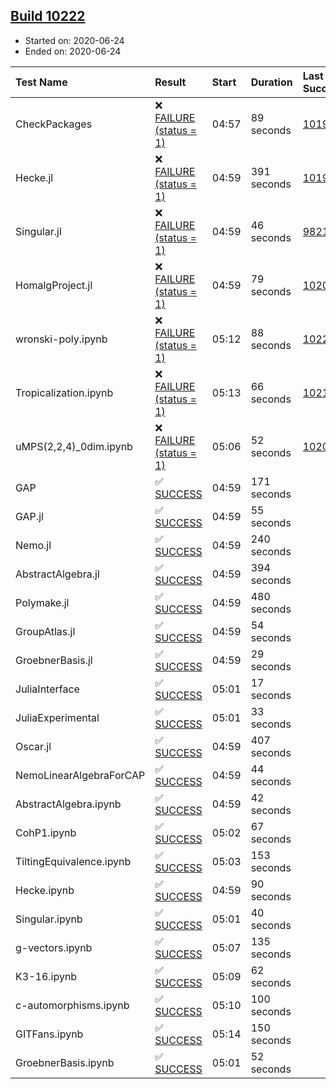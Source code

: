 ## [Build 10222](https://oscarci.mathematik.uni-kl.de/job/oscar/10222/)

* Started on: 2020-06-24
* Ended on: 2020-06-24

| Test Name    | Result | Start | Duration | Last Success | First Failure |
|:-------------|:-------|:------|:---------|:-------------|:--------------|
| CheckPackages | ❌ [FAILURE (status = 1)](https://oscarci.mathematik.uni-kl.de/job/oscar/10222/artifact/logs/build-10222/CheckPackages.log) | 04:57 | 89 seconds | [10197](https://oscarci.mathematik.uni-kl.de/job/oscar/10197/) | [10198](https://oscarci.mathematik.uni-kl.de/job/oscar/10198/) |
| Hecke.jl | ❌ [FAILURE (status = 1)](https://oscarci.mathematik.uni-kl.de/job/oscar/10222/artifact/logs/build-10222/Hecke.jl.log) | 04:59 | 391 seconds | [10197](https://oscarci.mathematik.uni-kl.de/job/oscar/10197/) | [10198](https://oscarci.mathematik.uni-kl.de/job/oscar/10198/) |
| Singular.jl | ❌ [FAILURE (status = 1)](https://oscarci.mathematik.uni-kl.de/job/oscar/10222/artifact/logs/build-10222/Singular.jl.log) | 04:59 | 46 seconds | [9821](https://oscarci.mathematik.uni-kl.de/job/oscar/9821/) | [9822](https://oscarci.mathematik.uni-kl.de/job/oscar/9822/) |
| HomalgProject.jl | ❌ [FAILURE (status = 1)](https://oscarci.mathematik.uni-kl.de/job/oscar/10222/artifact/logs/build-10222/HomalgProject.jl.log) | 04:59 | 79 seconds | [10209](https://oscarci.mathematik.uni-kl.de/job/oscar/10209/) | [10210](https://oscarci.mathematik.uni-kl.de/job/oscar/10210/) |
| wronski-poly.ipynb | ❌ [FAILURE (status = 1)](https://oscarci.mathematik.uni-kl.de/job/oscar/10222/artifact/logs/build-10222/wronski-poly.ipynb.log) | 05:12 | 88 seconds | [10220](https://oscarci.mathematik.uni-kl.de/job/oscar/10220/) | [10221](https://oscarci.mathematik.uni-kl.de/job/oscar/10221/) |
| Tropicalization.ipynb | ❌ [FAILURE (status = 1)](https://oscarci.mathematik.uni-kl.de/job/oscar/10222/artifact/logs/build-10222/Tropicalization.ipynb.log) | 05:13 | 66 seconds | [10217](https://oscarci.mathematik.uni-kl.de/job/oscar/10217/) | [10218](https://oscarci.mathematik.uni-kl.de/job/oscar/10218/) |
| uMPS(2,2,4)_0dim.ipynb | ❌ [FAILURE (status = 1)](https://oscarci.mathematik.uni-kl.de/job/oscar/10222/artifact/logs/build-10222/uMPS-2-2-4-_0dim.ipynb.log) | 05:06 | 52 seconds | [10209](https://oscarci.mathematik.uni-kl.de/job/oscar/10209/) | [10210](https://oscarci.mathematik.uni-kl.de/job/oscar/10210/) |
| GAP | ✅ [SUCCESS](https://oscarci.mathematik.uni-kl.de/job/oscar/10222/artifact/logs/build-10222/GAP.log) | 04:59 | 171 seconds |  |  |
| GAP.jl | ✅ [SUCCESS](https://oscarci.mathematik.uni-kl.de/job/oscar/10222/artifact/logs/build-10222/GAP.jl.log) | 04:59 | 55 seconds |  |  |
| Nemo.jl | ✅ [SUCCESS](https://oscarci.mathematik.uni-kl.de/job/oscar/10222/artifact/logs/build-10222/Nemo.jl.log) | 04:59 | 240 seconds |  |  |
| AbstractAlgebra.jl | ✅ [SUCCESS](https://oscarci.mathematik.uni-kl.de/job/oscar/10222/artifact/logs/build-10222/AbstractAlgebra.jl.log) | 04:59 | 394 seconds |  |  |
| Polymake.jl | ✅ [SUCCESS](https://oscarci.mathematik.uni-kl.de/job/oscar/10222/artifact/logs/build-10222/Polymake.jl.log) | 04:59 | 480 seconds |  |  |
| GroupAtlas.jl | ✅ [SUCCESS](https://oscarci.mathematik.uni-kl.de/job/oscar/10222/artifact/logs/build-10222/GroupAtlas.jl.log) | 04:59 | 54 seconds |  |  |
| GroebnerBasis.jl | ✅ [SUCCESS](https://oscarci.mathematik.uni-kl.de/job/oscar/10222/artifact/logs/build-10222/GroebnerBasis.jl.log) | 04:59 | 29 seconds |  |  |
| JuliaInterface | ✅ [SUCCESS](https://oscarci.mathematik.uni-kl.de/job/oscar/10222/artifact/logs/build-10222/JuliaInterface.log) | 05:01 | 17 seconds |  |  |
| JuliaExperimental | ✅ [SUCCESS](https://oscarci.mathematik.uni-kl.de/job/oscar/10222/artifact/logs/build-10222/JuliaExperimental.log) | 05:01 | 33 seconds |  |  |
| Oscar.jl | ✅ [SUCCESS](https://oscarci.mathematik.uni-kl.de/job/oscar/10222/artifact/logs/build-10222/Oscar.jl.log) | 04:59 | 407 seconds |  |  |
| NemoLinearAlgebraForCAP | ✅ [SUCCESS](https://oscarci.mathematik.uni-kl.de/job/oscar/10222/artifact/logs/build-10222/NemoLinearAlgebraForCAP.log) | 04:59 | 44 seconds |  |  |
| AbstractAlgebra.ipynb | ✅ [SUCCESS](https://oscarci.mathematik.uni-kl.de/job/oscar/10222/artifact/logs/build-10222/AbstractAlgebra.ipynb.log) | 04:59 | 42 seconds |  |  |
| CohP1.ipynb | ✅ [SUCCESS](https://oscarci.mathematik.uni-kl.de/job/oscar/10222/artifact/logs/build-10222/CohP1.ipynb.log) | 05:02 | 67 seconds |  |  |
| TiltingEquivalence.ipynb | ✅ [SUCCESS](https://oscarci.mathematik.uni-kl.de/job/oscar/10222/artifact/logs/build-10222/TiltingEquivalence.ipynb.log) | 05:03 | 153 seconds |  |  |
| Hecke.ipynb | ✅ [SUCCESS](https://oscarci.mathematik.uni-kl.de/job/oscar/10222/artifact/logs/build-10222/Hecke.ipynb.log) | 04:59 | 90 seconds |  |  |
| Singular.ipynb | ✅ [SUCCESS](https://oscarci.mathematik.uni-kl.de/job/oscar/10222/artifact/logs/build-10222/Singular.ipynb.log) | 05:01 | 40 seconds |  |  |
| g-vectors.ipynb | ✅ [SUCCESS](https://oscarci.mathematik.uni-kl.de/job/oscar/10222/artifact/logs/build-10222/g-vectors.ipynb.log) | 05:07 | 135 seconds |  |  |
| K3-16.ipynb | ✅ [SUCCESS](https://oscarci.mathematik.uni-kl.de/job/oscar/10222/artifact/logs/build-10222/K3-16.ipynb.log) | 05:09 | 62 seconds |  |  |
| c-automorphisms.ipynb | ✅ [SUCCESS](https://oscarci.mathematik.uni-kl.de/job/oscar/10222/artifact/logs/build-10222/c-automorphisms.ipynb.log) | 05:10 | 100 seconds |  |  |
| GITFans.ipynb | ✅ [SUCCESS](https://oscarci.mathematik.uni-kl.de/job/oscar/10222/artifact/logs/build-10222/GITFans.ipynb.log) | 05:14 | 150 seconds |  |  |
| GroebnerBasis.ipynb | ✅ [SUCCESS](https://oscarci.mathematik.uni-kl.de/job/oscar/10222/artifact/logs/build-10222/GroebnerBasis.ipynb.log) | 05:01 | 52 seconds |  |  |
